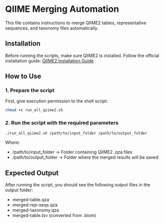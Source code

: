 # QIIME Merging Automation

This file contains instructions to merge QIIME2 tables, representative sequences, and taxonomy files automatically.

## Installation

Before running the scripts, make sure QIIME2 is installed.
Follow the official installation guide: [QIIME2 Installation Guide](https://docs.qiime2.org/2024.10/install/native/)


## How to Use

### 1. Prepare the script
First, give execution permission to the shell script:

```bash
chmod +x run_all_qiime2.sh
```
### 2. Run the script with the required parameters

```bash
./run_all_qiime2.sh /path/to/input_folder /path/to/output_folder
```

Where:

* /path/to/input_folder → Folder containing QIIME2 .qza files
* /path/to/output_folder → Folder where the merged results will be saved

## Expected Output
After running the script, you should see the following output files in the output folder:

* merged-table.qza
* merged-rep-seqs.qza
* merged-taxonomy.qza
* merged-table.tsv (converted from .biom)
